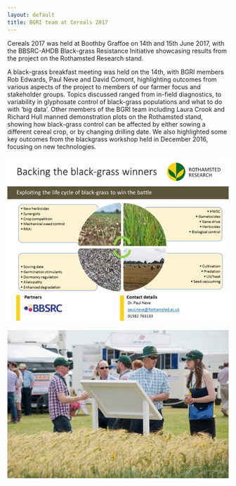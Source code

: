 ```yaml
---
layout: default
title: BGRI team at Cereals 2017
---
```


Cereals 2017 was held at Boothby Graffoe on 14th and 15th June 2017, with the BBSRC-AHDB Black-grass Resistance Initiative showcasing results from the project on the Rothamsted Research stand.  

A black-grass breakfast meeting was held on the 14th, with BGRI members Rob Edwards, Paul Neve and David Comont, highlighting outcomes from various aspects of the project to members of our farmer focus and stakeholder groups. Topics discussed ranged from in-field diagnostics, to variability in glyphosate control of black-grass populations and what to do with ‘big data’. Other members of the BGRI team including Laura Crook and Richard Hull manned demonstration plots on the Rothamsted stand, showing how black-grass control can be affected by either sowing a different cereal crop, or by changing drilling date. We also highlighted some key outcomes from the blackgrass workshop held in December 2016, focusing on new technologies.

<p><img src="/assets/news/WorkshopOutput.jpg" class="img-responsive" alt="Workshop outputs displayed at Cereals 2017"></p>
<p><img src="/assets/news/Cereals2017.jpg" class="img-responsive" alt="BGRI team at Cereals 2017"></p>